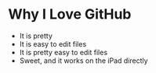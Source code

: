 # Why I Love GitHub

* It is pretty
* It is easy to edit files
* It is pretty easy to edit files
* Sweet, and it works on the iPad directly 
